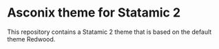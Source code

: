 # Asconix theme for Statamic 2

This repository contains a Statamic 2 theme that is based on the default theme Redwood.
